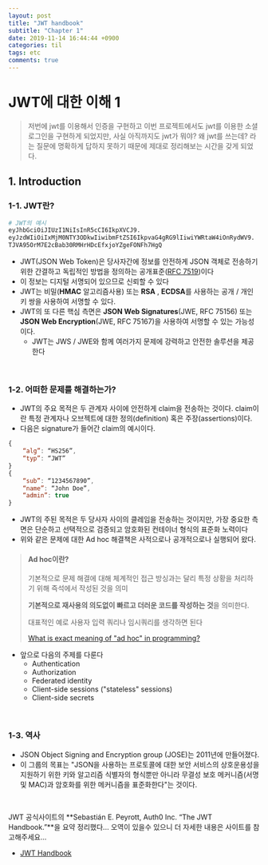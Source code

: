 ```yaml
---
layout: post
title: "JWT handbook"
subtitle: "Chapter 1"
date: 2019-11-14 16:44:44 +0900
categories: til
tags: etc
comments: true
---
```


# JWT에 대한 이해 1

> 저번에 jwt를 이용해서 인증을 구현하고 이번 프로젝트에서도 jwt를 이용한 소셜 로그인을 구현하게 되었지만, 사실 아직까지도 jwt가 뭐야? 왜 jwt를 쓰는데? 라는 질문에 명확하게 답하지 못하기 때문에 제대로 정리해보는 시간을 갖게 되었다.

## 1. Introduction

### 1-1. JWT란?

```python
# JWT의 예시
eyJhbGciOiJIUzI1NiIsInR5cCI6IkpXVCJ9.
eyJzdWIiOiIxMjM0NTY3ODkwIiwibmFtZSI6IkpvaG4gRG9lIiwiYWRtaW4iOnRydWV9.
TJVA95OrM7E2cBab30RMHrHDcEfxjoYZgeFONFh7HgQ
```

- JWT(JSON Web Token)은 당사자간에 정보를 안전하게 JSON 객체로 전송하기 위한 간결하고 독립적인 방법을 정의하는 공개표준([RFC 7519](https://tools.ietf.org/html/rfc7519))이다
- 이 정보는 디지털 서명되어 있으므로 신뢰할 수 있다
- JWT는 비밀(**HMAC** 알고리즘사용) 또는 **RSA** , **ECDSA**를 사용하는 공개 / 개인 키 쌍을 사용하여 서명할 수 있다.
- JWT의 또 다른 핵심 측면은 **JSON Web Signatures**(JWE, RFC 75156) 또는 **JSON Web Encryption**(JWE, RFC 75167)을 사용하여 서명할 수 있는 가능성이다.
  - JWT는 JWS / JWE와 함께 여러가지 문제에 강력하고 안전한 솔루션을 제공한다

<br>

### 1-2. 어떠한 문제를 해결하는가?

- JWT의 주요 목적은 두 관계자 사이에 안전하게 claim을 전송하는 것이다. claim이란 특정 관계자나 오브젝트에 대한 정의(definition) 혹은 주장(assertions)이다. 
- 다음은 signature가 들어간 claim의 예시이다.

```js
{
    “alg”: “HS256”,
	“typ”: “JWT”
}
{
    “sub”: “1234567890”,
    “name”: “John Doe”,
    “admin”: true
}
```

- JWT의 주된 목적은 두 당사자 사이의 클레임을 전송하는 것이지만, 가장 중요한 측면은 단순하고 선택적으로 검증되고 암호화된 컨테이너 형식의 표준화 노력이다
- 위와 같은 문제에 대한 Ad hoc 해결책은 사적으로나 공개적으로나 실행되어 왔다.

> #### Ad hoc이란?
>
> 기본적으로 문제 해결에 대해 체계적인 접근 방싱과는 달리 특정 상황을 처리하기 위해 즉석에서 작성된 것을 의미
>
> **기본적으로 재사용의 의도없이 빠르고 더러운 코드를 작성하는 것**을 의미한다.
>
> 대표적인 예로 사용자 입력 쿼리나 임시쿼리를 생각하면 된다
>
> [What is exact meaning of "ad hoc" in programming?](https://stackoverflow.com/questions/1786735/what-is-exact-meaning-of-ad-hoc-in-programming)

- 앞으로 다음의 주제를 다룬다
  - Authentication
  - Authorization
  - Federated identity
  - Client-side sessions ("stateless" sessions)
  - Client-side secrets

<br>

### 1-3. 역사

- JSON Object Signing and Encryption group (JOSE)는 2011년에 만들어졌다.
- 이 그룹의 목표는 "JSON을 사용하는 프로토콜에 대한 보안 서비스의 상호운용성을 지원하기 위한 키와 알고리즘 식별자의 형식뿐만 아니라 무결성 보호 메커니즘(서명 및 MAC)과 암호화를 위한 메커니즘을 표준화한다"는 것이다.

<br>

JWT 공식사이트의 **Sebastián E. Peyrott, Auth0 Inc. “The JWT Handbook.”**을 요약 정리했다... 오역이 있을수 있으니 더 자세한 내용은 사이트를 참고해주세요...

- [JWT Handbook](https://auth0.com/resources/ebooks/jwt-handbook?utm_source=jwtio&utm_medium=main_gc_banner&utm_campaign=gc_jwt_test_10_2019)